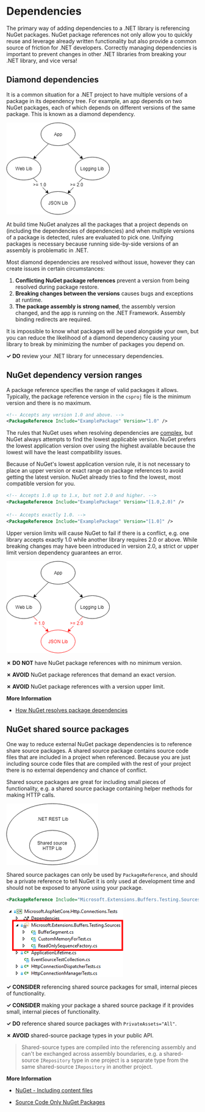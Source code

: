 ﻿# Dependencies

The primary way of adding dependencies to a .NET library is referencing NuGet packages. NuGet package references not only allow you to quickly reuse and leverage already written functionality but also provide a common source of friction for .NET developers. Correctly managing dependencies is important to prevent changes in other .NET libraries from breaking your .NET library, and vice versa!

## Diamond dependencies

It is a common situation for a .NET project to have multiple versions of a package in its dependency tree. For example, an app depends on two NuGet packages, each of which depends on different versions of the same package. This is known as a diamond dependency.

![Diamond dependency](../images/diamond-dependency.png "Diamond dependency")

At build time NuGet analyzes all the packages that a project depends on (including the dependencies of dependencies) and when multiple versions of a package is detected, rules are evaluated to pick one. Unifying packages is necessary because running side-by-side versions of an assembly is problematic in .NET.

Most diamond dependencies are resolved without issue, however they can create issues in certain circumstances:

1. **Conflicting NuGet package references** prevent a version from being resolved during package restore.
2. **Breaking changes between the versions** causes bugs and exceptions at runtime.
3. **The package assembly is strong named**, the assembly version changed, and the app is running on the .NET Framework. Assembly binding redirects are required.

It is impossible to know what packages will be used alongside your own, but you can reduce the likelihood of a diamond dependency causing your library to break by minimizing the number of packages you depend on.

**✓ DO** review your .NET library for unnecessary dependencies.

## NuGet dependency version ranges

A package reference specifies the range of valid packages it allows. Typically, the package reference version in the `csproj` file is the minimum version and there is no maximum.

```xml
<!-- Accepts any version 1.0 and above. -->
<PackageReference Include="ExamplePackage" Version="1.0" />
```

The rules that NuGet uses when resolving dependencies are [complex](https://docs.microsoft.com/en-us/nuget/consume-packages/dependency-resolution), but NuGet always attempts to find the lowest applicable version. NuGet prefers the lowest application version over using the highest available because the lowest will have the least compatibility issues.

Because of NuGet's lowest application version rule, it is not necessary to place an upper version or exact range on package references to avoid getting the latest version. NuGet already tries to find the lowest, most compatible version for you.

```xml
<!-- Accepts 1.0 up to 1.x, but not 2.0 and higher. -->
<PackageReference Include="ExamplePackage" Version="[1.0,2.0)" />

<!-- Accepts exactly 1.0. -->
<PackageReference Include="ExamplePackage" Version="[1.0]" />
```

Upper version limits will cause NuGet to fail if there is a conflict, e.g. one library accepts exactly 1.0 while another library requires 2.0 or above. While breaking changes may have been introduced in version 2.0, a strict or upper limit version dependency guarantees an error.

![Diamond dependency conflict](../images/diamond-dependency-conflict.png "Diamond dependency conflict")

**✗ DO NOT** have NuGet package references with no minimum version.

**✗ AVOID** NuGet package references that demand an exact version.

**✗ AVOID** NuGet package references with a version upper limit.

**More Information**

* [How NuGet resolves package dependencies](https://docs.microsoft.com/en-us/nuget/consume-packages/dependency-resolution)

## NuGet shared source packages

One way to reduce external NuGet package dependencies is to reference share source packages. A shared source package contains source code files that are included in a project when referenced. Because you are just including source code files that are compiled with the rest of your project there is no external dependency and chance of conflict.

Shared source packages are great for including small pieces of functionality, e.g. a shared source package containing helper methods for making HTTP calls.

![Shared source package](../images/shared-source-package.png "Shared source package")

Shared source packages can only be used by `PackageReference`, and should be a private reference to tell NuGet it is only used at development time and should not be exposed to anyone using your package.

```xml
<PackageReference Include="Microsoft.Extensions.Buffers.Testing.Sources" PrivateAssets="All" Version="1.0" />
```

![Shared source project](../images/shared-source-project.png "Shared source project")

**✓ CONSIDER** referencing shared source packages for small, internal pieces of functionality.

**✓ CONSIDER** making your package a shared source package if it provides small, internal pieces of functionality.

**✓ DO** reference shared source packages with `PrivateAssets="All"`.

**✗ AVOID** shared-source package types in your public API.

> Shared-source types are compiled into the referencing assembly and can't be exchanged across assembly boundaries, e.g. a shared-source `IRepository` type in one project is a separate type from the same shared-source `IRepository` in another project.

**More Information**

* [NuGet - Including content files](https://docs.microsoft.com/en-us/nuget/reference/nuspec#including-content-files)

* [Source Code Only NuGet Packages](https://medium.com/@attilah/source-code-only-nuget-packages-8f34a8fb4738)